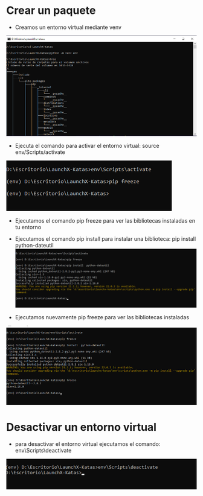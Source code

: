 # Crear un paquete

* Creamos un entorno virtual mediante venv

![](/images/capturaKata2.png)

* Ejecuta el comando para activar el entorno virtual: source env/Scripts/activate

![](/images/capturaKata2_1.png)

* Ejecutamos el comando pip freeze para ver las bibliotecas instaladas en tu entorno 
* Ejecutamos el comando pip install para instalar una biblioteca: pip install python-dateutil
![](/images/capturaKata2_2.png)

* Ejecutamos nuevamente pip freeze para ver las bibliotecas instaladas

![](/images/capturaKata2_3.png)

# Desactivar un entorno virtual

* para desactivar el entorno virtual ejecutamos el comando: env\Scripts\deactivate

![](/images/capturaKata2_4.png)
